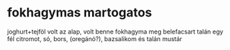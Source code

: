 # fokhagymas martogatos

joghurt+tejföl volt az alap, volt benne fokhagyma 
meg belefacsart talán egy fél citromot, 
só, bors, (oregánó?), bazsalikom és talán mustár